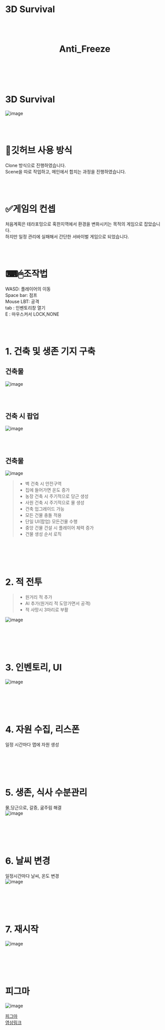 # 3D Survival

 <BR><BR>

<center><H1> Anti_Freeze </H1></center>

<br><br><br><br>

# 3D Survival
![image](https://github.com/levell1/levell1.github.io/assets/96651722/ff78a34d-56d9-4746-937c-39c6dd4bcd28)   

<br><br>

# 💾깃허브 사용 방식
Clone 방식으로 진행하였습니다.  
Scene을 따로 작업하고, 메인에서 합치는 과정을 진행하였습니다.  

<br><br>

# ✅게임의 컨셉
처음계획은 테라포밍으로 혹한지역에서 환경을 변화시키는 목적의 게임으로 잡았습니다.  
하지만 일정 관리에 실패해서 간단한 서바이벌 게임으로 되었습니다.  

<br><br>

# ⌨🖱조작법
WASD: 플레이어의 이동  
Space bar: 점프  
Mouse LBT: 공격  
tab : 인벤토리창 열기  
E : 마우스커서 LOCK,NONE  

<br><br>

# 1. 건축 및 생존 기지 구축  
## 건축물  
![image](https://github.com/levell1/levell1.github.io/assets/96651722/9b65948a-14bb-492c-9291-38f9879d4641)  

<br><br>

## 건축 시 팝업  
![image](https://github.com/levell1/levell1.github.io/assets/96651722/1373171e-830e-4c17-8b58-2947e9121ac1)  

<br><br>

## 건축물  
![image](https://github.com/levell1/levell1.github.io/assets/96651722/eb60935a-8509-4282-8970-ee7ec2ff4e9f)  

> - 벽 건축 시 안전구역  
> - 집에 들어가면 온도 증가  
> - 농장 건축 시 주기적으로 당근 생성  
> - 사원 건축 시 주기적으로 물 생성  
> - 건축 업그레이드 가능  
> - 모든 건물 충돌 적용  
> - 단일 UI(팝업) 모든건물 수행  
> - 중앙 건물 건설 시 플레이어 체력 증가
> - 건물 생성 순서 로직  

<br><br><br><br>

# 2. 적 전투
> - 원거리 적 추가   
> - AI 추가(원거리 적 도망가면서 공격)
> - 적 사망시 3마리로 부활   

![image](https://github.com/levell1/levell1.github.io/assets/96651722/4108c7ea-4406-4956-a7c7-0a79b69df7ca)  

<br><br><br><br>

# 3. 인벤토리, UI
![image](https://github.com/levell1/levell1.github.io/assets/96651722/5b8e8670-5453-4a29-b815-6e18bd10ff16)  

<br><br><br><br>

# 4. 자원 수집, 리스폰
일정 시간마다 맵에 자원 생성  

<br><br><br><br>

# 5. 생존, 식사 수분관리
물,당근으로, 갈증, 굶주림 해결  
![image](https://github.com/levell1/levell1.github.io/assets/96651722/da3d0378-d4f4-4494-a333-cf8a64379db3)  

<br><br><br><br>

# 6. 날씨 변경
일정시간마다 날씨, 온도 변경  
![image](https://github.com/levell1/levell1.github.io/assets/96651722/b989a1df-bc6e-4a2d-8709-4f0315baf2f5)  

<br><br><br><br>

# 7. 재시작
![image](https://github.com/levell1/levell1.github.io/assets/96651722/4ab13ae5-f958-4b59-8982-7e0049500679)  

<br><br><br><br>

# 피그마

![image](https://github.com/levell1/levell1.github.io/assets/96651722/84e38be9-3e0e-4f4a-8178-1c076f6cc580)  

[피그마](https://www.figma.com/file/JtZ5fogrFyykLoIp1S7SrX/%EB%B3%B81%EB%B6%805%3F?type=whiteboard&node-id=0-1&t=Wpeg8R7ZwgSKCPZ5-0)  
[영상링크](https://studio.youtube.com/channel/UCEwqe2YAn9VwDvEhyRkcYuQ/videos/upload?filter=%5B%5D&sort=%7B%22columnType%22%3A%22date%22%2C%22sortOrder%22%3A%22DESCENDING%22%7D)  
<br><br>


